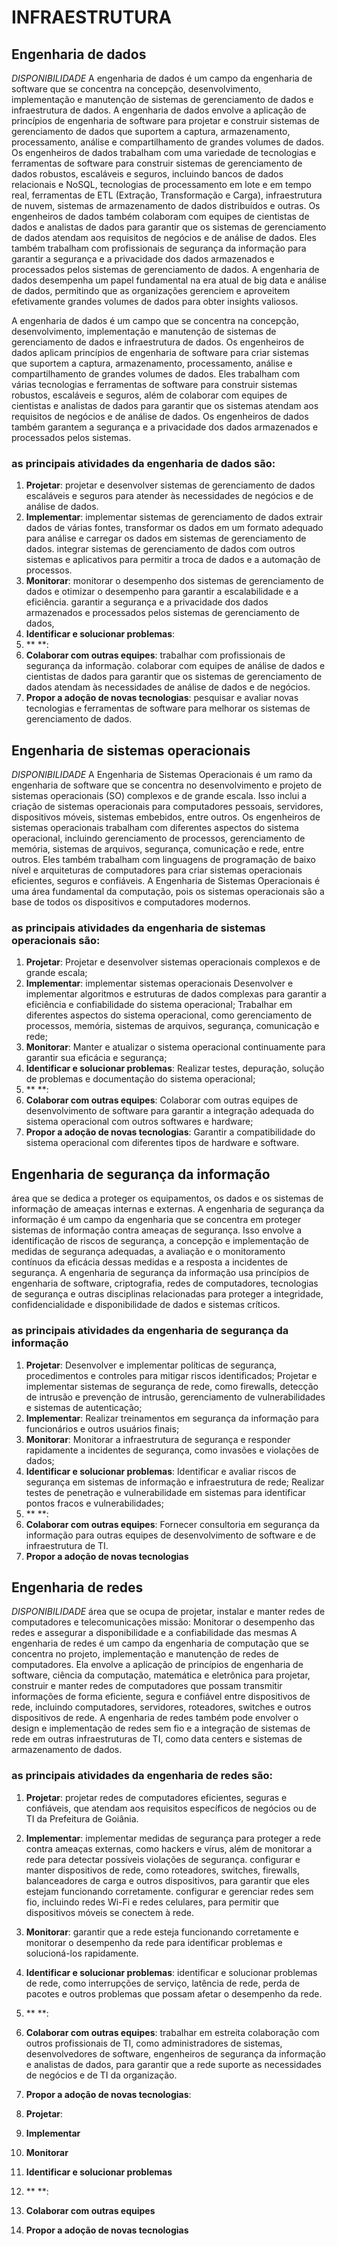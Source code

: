 # INFRAESTRUTURA

## Engenharia de dados
_DISPONIBILIDADE_
A engenharia de dados é um campo da engenharia de software que se concentra na concepção, desenvolvimento, implementação e manutenção de sistemas de gerenciamento de dados e infraestrutura de dados. A engenharia de dados envolve a aplicação de princípios de engenharia de software para projetar e construir sistemas de gerenciamento de dados que suportem a captura, armazenamento, processamento, análise e compartilhamento de grandes volumes de dados.
Os engenheiros de dados trabalham com uma variedade de tecnologias e ferramentas de software para construir sistemas de gerenciamento de dados robustos, escaláveis e seguros, incluindo bancos de dados relacionais e NoSQL, tecnologias de processamento em lote e em tempo real, ferramentas de ETL (Extração, Transformação e Carga), infraestrutura de nuvem, sistemas de armazenamento de dados distribuídos e outras.
Os engenheiros de dados também colaboram com equipes de cientistas de dados e analistas de dados para garantir que os sistemas de gerenciamento de dados atendam aos requisitos de negócios e de análise de dados. Eles também trabalham com profissionais de segurança da informação para garantir a segurança e a privacidade dos dados armazenados e processados pelos sistemas de gerenciamento de dados.
A engenharia de dados desempenha um papel fundamental na era atual de big data e análise de dados, permitindo que as organizações gerenciem e aproveitem efetivamente grandes volumes de dados para obter insights valiosos.

A engenharia de dados é um campo que se concentra na concepção, desenvolvimento, implementação e manutenção de sistemas de gerenciamento de dados e infraestrutura de dados. Os engenheiros de dados aplicam princípios de engenharia de software para criar sistemas que suportem a captura, armazenamento, processamento, análise e compartilhamento de grandes volumes de dados. Eles trabalham com várias tecnologias e ferramentas de software para construir sistemas robustos, escaláveis e seguros, além de colaborar com equipes de cientistas e analistas de dados para garantir que os sistemas atendam aos requisitos de negócios e de análise de dados. Os engenheiros de dados também garantem a segurança e a privacidade dos dados armazenados e processados pelos sistemas.

### as principais atividades da engenharia de dados são:
1. **Projetar**: projetar e desenvolver sistemas de gerenciamento de dados escaláveis e seguros para atender às necessidades de negócios e de análise de dados.
2. **Implementar**: implementar sistemas de gerenciamento de dados
                    extrair dados de várias fontes, transformar os dados em um formato adequado para análise e carregar os dados em sistemas de gerenciamento de dados.
                    integrar sistemas de gerenciamento de dados com outros sistemas e aplicativos para permitir a troca de dados e a automação de processos.
3. **Monitorar**: monitorar o desempenho dos sistemas de gerenciamento de dados e otimizar o desempenho para garantir a escalabilidade e a eficiência.
                  garantir a segurança e a privacidade dos dados armazenados e processados pelos sistemas de gerenciamento de dados, 
4. **Identificar e solucionar problemas**: 
5. ** **:
6. **Colaborar com outras equipes**: trabalhar com profissionais de segurança da informação.
                                     colaborar com equipes de análise de dados e cientistas de dados para garantir que os sistemas de gerenciamento de dados atendam às necessidades de análise de dados e de negócios.
7. **Propor a adoção de novas tecnologias**: pesquisar e avaliar novas tecnologias e ferramentas de software para melhorar os sistemas de gerenciamento de dados.



## Engenharia de sistemas operacionais
_DISPONIBILIDADE_
A Engenharia de Sistemas Operacionais é um ramo da engenharia de software que se concentra no desenvolvimento e projeto de sistemas operacionais (SO) complexos e de grande escala. Isso inclui a criação de sistemas operacionais para computadores pessoais, servidores, dispositivos móveis, sistemas embebidos, entre outros. Os engenheiros de sistemas operacionais trabalham com diferentes aspectos do sistema operacional, incluindo gerenciamento de processos, gerenciamento de memória, sistemas de arquivos, segurança, comunicação e rede, entre outros. Eles também trabalham com linguagens de programação de baixo nível e arquiteturas de computadores para criar sistemas operacionais eficientes, seguros e confiáveis. A Engenharia de Sistemas Operacionais é uma área fundamental da computação, pois os sistemas operacionais são a base de todos os dispositivos e computadores modernos.

### as principais atividades da engenharia de sistemas operacionais são:
1. **Projetar**: Projetar e desenvolver sistemas operacionais complexos e de grande escala;
2. **Implementar**: implementar sistemas operacionais
                    Desenvolver e implementar algoritmos e estruturas de dados complexas para garantir a eficiência e confiabilidade do sistema operacional;
                    Trabalhar em diferentes aspectos do sistema operacional, como gerenciamento de processos, memória, sistemas de arquivos, segurança, comunicação e rede;
3. **Monitorar**: Manter e atualizar o sistema operacional continuamente para garantir sua eficácia e segurança;
4. **Identificar e solucionar problemas**: Realizar testes, depuração, solução de problemas e documentação do sistema operacional;
5. ** **:
6. **Colaborar com outras equipes**: Colaborar com outras equipes de desenvolvimento de software para garantir a integração adequada do sistema operacional com outros softwares e hardware;
7. **Propor a adoção de novas tecnologias**: Garantir a compatibilidade do sistema operacional com diferentes tipos de hardware e software.



## Engenharia de segurança da informação
área que se dedica a proteger os equipamentos, os dados e os sistemas de informação de ameaças internas e externas.
A engenharia de segurança da informação é um campo da engenharia que se concentra em proteger sistemas de informação contra ameaças de segurança. Isso envolve a identificação de riscos de segurança, a concepção e implementação de medidas de segurança adequadas, a avaliação e o monitoramento contínuos da eficácia dessas medidas e a resposta a incidentes de segurança. A engenharia de segurança da informação usa princípios de engenharia de software, criptografia, redes de computadores, tecnologias de segurança e outras disciplinas relacionadas para proteger a integridade, confidencialidade e disponibilidade de dados e sistemas críticos.

### as principais atividades da engenharia de segurança da informação
1. **Projetar**: Desenvolver e implementar políticas de segurança, procedimentos e controles para mitigar riscos identificados;
                 Projetar e implementar sistemas de segurança de rede, como firewalls, detecção de intrusão e prevenção de intrusão, gerenciamento de vulnerabilidades e sistemas de autenticação;
2. **Implementar**: Realizar treinamentos em segurança da informação para funcionários e outros usuários finais;
3. **Monitorar**: Monitorar a infraestrutura de segurança e responder rapidamente a incidentes de segurança, como invasões e violações de dados;
4. **Identificar e solucionar problemas**: Identificar e avaliar riscos de segurança em sistemas de informação e infraestrutura de rede;
                                           Realizar testes de penetração e vulnerabilidade em sistemas para identificar pontos fracos e vulnerabilidades;
5. ** **:
6. **Colaborar com outras equipes**: Fornecer consultoria em segurança da informação para outras equipes de desenvolvimento de software e de infraestrutura de TI.
7. **Propor a adoção de novas tecnologias**



## Engenharia de redes
_DISPONIBILIDADE_
área que se ocupa de projetar, instalar e manter redes de computadores e telecomunicações
missão: Monitorar o desempenho das redes e assegurar a disponibilidade e a confiabilidade das mesmas
A engenharia de redes é um campo da engenharia de computação que se concentra no projeto, implementação e manutenção de redes de computadores. Ela envolve a aplicação de princípios de engenharia de software, ciência da computação, matemática e eletrônica para projetar, construir e manter redes de computadores que possam transmitir informações de forma eficiente, segura e confiável entre dispositivos de rede, incluindo computadores, servidores, roteadores, switches e outros dispositivos de rede. A engenharia de redes também pode envolver o design e implementação de redes sem fio e a integração de sistemas de rede em outras infraestruturas de TI, como data centers e sistemas de armazenamento de dados.

### as principais atividades da engenharia de redes são:
1. **Projetar**: projetar redes de computadores eficientes, seguras e confiáveis, que atendam aos requisitos específicos de negócios ou de TI da Prefeitura de Goiânia.
2. **Implementar**: implementar medidas de segurança para proteger a rede contra ameaças externas, como hackers e vírus, além de monitorar a rede para detectar possíveis violações de segurança.
                    configurar e manter dispositivos de rede, como roteadores, switches, firewalls, balanceadores de carga e outros dispositivos, para garantir que eles estejam funcionando corretamente.
					configurar e gerenciar redes sem fio, incluindo redes Wi-Fi e redes celulares, para permitir que dispositivos móveis se conectem à rede.
3. **Monitorar**: garantir que a rede esteja funcionando corretamente e monitorar o desempenho da rede para identificar problemas e solucioná-los rapidamente.
4. **Identificar e solucionar problemas**: identificar e solucionar problemas de rede, como interrupções de serviço, latência de rede, perda de pacotes e outros problemas que possam afetar o desempenho da rede.
5. ** **:
6. **Colaborar com outras equipes**: trabalhar em estreita colaboração com outros profissionais de TI, como administradores de sistemas, desenvolvedores de software, engenheiros de segurança da informação e analistas de dados, para garantir que a rede suporte as necessidades de negócios e de TI da organização.
7. **Propor a adoção de novas tecnologias**:

1. **Projetar**: 
2. **Implementar**
3. **Monitorar**
4. **Identificar e solucionar problemas**
5. ** **:
6. **Colaborar com outras equipes**
7. **Propor a adoção de novas tecnologias**